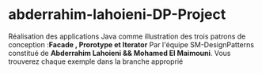 # abderrahim-lahoieni-DP-Project
Réalisation des applications Java comme illustration des trois patrons de conception :**Facade , Prorotype et Iterator** Par l'équipe SM-DesignPatterns constitué de **Abderrahim Lahoieni && Mohamed El Maimouni**.
Vous trouverez chaque exemple dans la branche approprié
